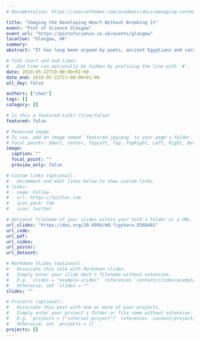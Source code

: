 ```yaml
---
# Documentation: https://sourcethemes.com/academic/docs/managing-content/

title: "Imaging the Developing Heart Without Breaking It"
event: "Pint of Science Glasgow"
event_url: "https://pintofscience.co.uk/events/glasgow"
location: "Glasgow, UK"
summary:
abstract: "It has long been argued by poets, ancient Egyptians and cardiologists that the heart is the most important organ. They're probably right - cardiovascular-related diseases are the leading cause of death worldwide. But to improve diagnosis and treatment of such diseases, we need to understand the healthy heart. One way to study healthy and diseased hearts is to use animal models, such as zebrafish, that have some degree of similarity to humans. But how do you record information about the living, beating heart without interrupting the heart beat or stopping the heart altogether? Find out about recent research in the Imaging Concepts Group at the University of Glasgow that has provided a solution to this problem - a solution that is enabling us to see biology never before seen."

# Talk start and end times.
#   End time can optionally be hidden by prefixing the line with `#`.
date: 2019-05-22T19:00:00+01:00
date_end: 2019-05-22T21:00:00+01:00
all_day: false

authors: ["chas"]
tags: []
category: []

# Is this a featured talk? (true/false)
featured: false

# Featured image
# To use, add an image named `featured.jpg/png` to your page's folder.
# Focal points: Smart, Center, TopLeft, Top, TopRight, Left, Right, BottomLeft, Bottom, BottomRight.
image:
  caption: ""
  focal_point: ""
  preview_only: false

# Custom links (optional).
#   Uncomment and edit lines below to show custom links.
# links:
# - name: Follow
#   url: https://twitter.com
#   icon_pack: fab
#   icon: twitter

# Optional filename of your slides within your talk's folder or a URL.
url_slides: "https://doi.org/10.6084/m9.figshare.8568482"
url_code:
url_pdf:
url_video:
url_poster:
url_dataset:

# Markdown Slides (optional).
#   Associate this talk with Markdown slides.
#   Simply enter your slide deck's filename without extension.
#   E.g. `slides = "example-slides"` references `content/slides/example-slides.md`.
#   Otherwise, set `slides = ""`.
slides: ""

# Projects (optional).
#   Associate this post with one or more of your projects.
#   Simply enter your project's folder or file name without extension.
#   E.g. `projects = ["internal-project"]` references `content/project/deep-learning/index.md`.
#   Otherwise, set `projects = []`.
projects: []
---
```

